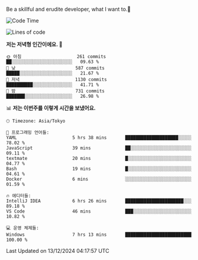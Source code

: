 Be a skillful and erudite developer, what I want to.👶

<!--START_SECTION:waka-->
![Code Time](http://img.shields.io/badge/Code%20Time-1%2C473%20hrs%2026%20mins-blue)

![Lines of code](https://img.shields.io/badge/%EC%A0%80%EB%8A%94%20%EC%97%AC%ED%83%9C%EA%B9%8C%EC%A7%80%20-918.3%20thousand%20%EC%A4%84%EC%9D%98%20%EC%BD%94%EB%93%9C%EB%A5%BC%20%EC%9E%91%EC%84%B1%ED%96%88%EC%96%B4%EC%9A%94.-blue)

**저는 저녁형 인간이에요. 🦉** 

```text
🌞 아침                     261 commits         ██░░░░░░░░░░░░░░░░░░░░░░░   09.63 % 
🌆 낮　                     587 commits         █████░░░░░░░░░░░░░░░░░░░░   21.67 % 
🌃 저녁                     1130 commits        ██████████░░░░░░░░░░░░░░░   41.71 % 
🌙 밤　                     731 commits         ███████░░░░░░░░░░░░░░░░░░   26.98 % 
```


📊 **저는 이번주를 이렇게 시간을 보냈어요.** 

```text
🕑︎ Timezone: Asia/Tokyo

💬 프로그래밍 언어들: 
YAML                     5 hrs 38 mins       ████████████████████░░░░░   78.02 % 
JavaScript               39 mins             ██░░░░░░░░░░░░░░░░░░░░░░░   09.11 % 
textmate                 20 mins             █░░░░░░░░░░░░░░░░░░░░░░░░   04.77 % 
Bash                     19 mins             █░░░░░░░░░░░░░░░░░░░░░░░░   04.61 % 
Docker                   6 mins              ░░░░░░░░░░░░░░░░░░░░░░░░░   01.59 % 

🔥 에디터들: 
IntelliJ IDEA            6 hrs 26 mins       ██████████████████████░░░   89.18 % 
VS Code                  46 mins             ███░░░░░░░░░░░░░░░░░░░░░░   10.82 % 

💻 운영 체제들: 
Windows                  7 hrs 13 mins       █████████████████████████   100.00 % 
```


 Last Updated on 13/12/2024 04:17:57 UTC
<!--END_SECTION:waka-->
